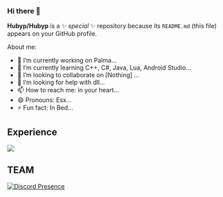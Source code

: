 ### Hi there 👋

**Hubyp/Hubyp** is a ✨ _special_ ✨ repository because its `README.md` (this file) appears on your GitHub profile.

About me:

- 🔭 I’m currently working on Palma...
- 🌱 I’m currently learning C++, C#, Java, Lua, Android Studio...
- 👯 I’m looking to collaborate on [Nothing] ...
- 🤔 I’m looking for help with dll...
- 📫 How to reach me: in your heart...
- 😄 Pronouns: Esx...
- ⚡ Fun fact: In  Bed...
 
 
 


## Experience

<div align="left"><img src="https://github-readme-stats.vercel.app/api?username=Hubyp&show_icons=true&count_private=true&hide_border=true&theme=midnight-purple" align="center" /></div>  


 ## TEAM 

[![Discord Presence](https://lanyard.cnrad.dev/api/948916911293497344)](https://discord.com/users/948916911293497344)
